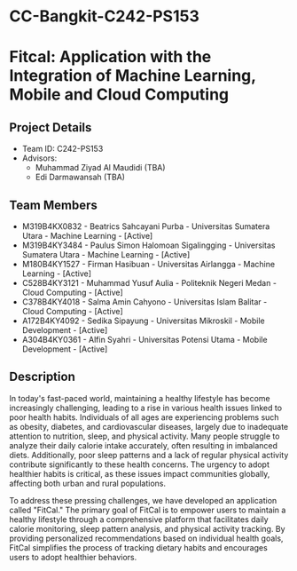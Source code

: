 # CC-Bangkit-C242-PS153
# Fitcal: Application with the Integration of Machine Learning, Mobile and Cloud Computing

## Project Details

- Team ID: C242-PS153
- Advisors:
  - Muhammad Ziyad Al Maudidi (TBA)
  - Edi Darmawansah (TBA)

## Team Members

- M319B4KX0832 - Beatrics Sahcayani Purba - Universitas Sumatera Utara - Machine Learning - [Active]
- M319B4KY3484 - Paulus Simon Halomoan Sigalingging - Universitas Sumatera Utara - Machine Learning - [Active]
- M180B4KY1527	 - Firman Hasibuan - Universitas Airlangga - Machine Learning - [Active]
- C528B4KY3121 - Muhammad Yusuf Aulia - Politeknik Negeri Medan - Cloud Computing - [Active]
- C378B4KY4018 - Salma Amin Cahyono - Universitas Islam Balitar - Cloud Computing - [Active]
- A172B4KY4092 - Sedika Sipayung - Universitas Mikroskil - Mobile Development - [Active]
- A304B4KY0361 - Alfin Syahri - Universitas Potensi Utama - Mobile Development - [Active]

## Description

In today's fast-paced world, maintaining a healthy lifestyle has become increasingly challenging, leading to a rise in various health issues linked to poor health habits. Individuals of all ages are experiencing problems such as obesity, diabetes, and cardiovascular diseases, largely due to inadequate attention to nutrition, sleep, and physical activity. Many people struggle to analyze their daily calorie intake accurately, often resulting in imbalanced diets. Additionally, poor sleep patterns and a lack of regular physical activity contribute significantly to these health concerns. The urgency to adopt healthier habits is critical, as these issues impact communities globally, affecting both urban and rural populations.

To address these pressing challenges, we have developed an application called "FitCal." The primary goal of FitCal is to empower users to maintain a healthy lifestyle through a comprehensive platform that facilitates daily calorie monitoring, sleep pattern analysis, and physical activity tracking. By providing personalized recommendations based on individual health goals, FitCal simplifies the process of tracking dietary habits and encourages users to adopt healthier behaviors.
